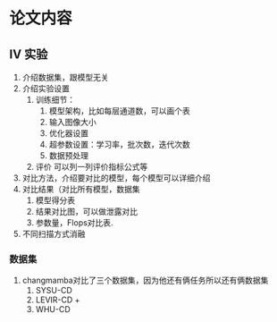 # 论文内容 
## IV 实验
1. 介绍数据集，跟模型无关
2. 介绍实验设置
	1. 训练细节：
		1. 模型架构，比如每层通道数，可以画个表
		2. 输入图像大小
		3. 优化器设置
		4. 超参数设置：学习率，批次数，迭代次数
		5. 数据预处理
	2. 评价
		可以列一列评价指标公式等
3. 对比方法，介绍要对比的模型，每个模型可以详细介绍
4. 对比结果（对比所有模型，数据集
	1. 模型得分表
	2. 结果对比图，可以做泄露对比
	3. 参数量，Flops对比表.
5. 不同扫描方式消融
### 数据集
1. changmamba对比了三个数据集，因为他还有俩任务所以还有俩数据集
	1. SYSU-CD
	2. LEVIR-CD +
	3. WHU-CD

